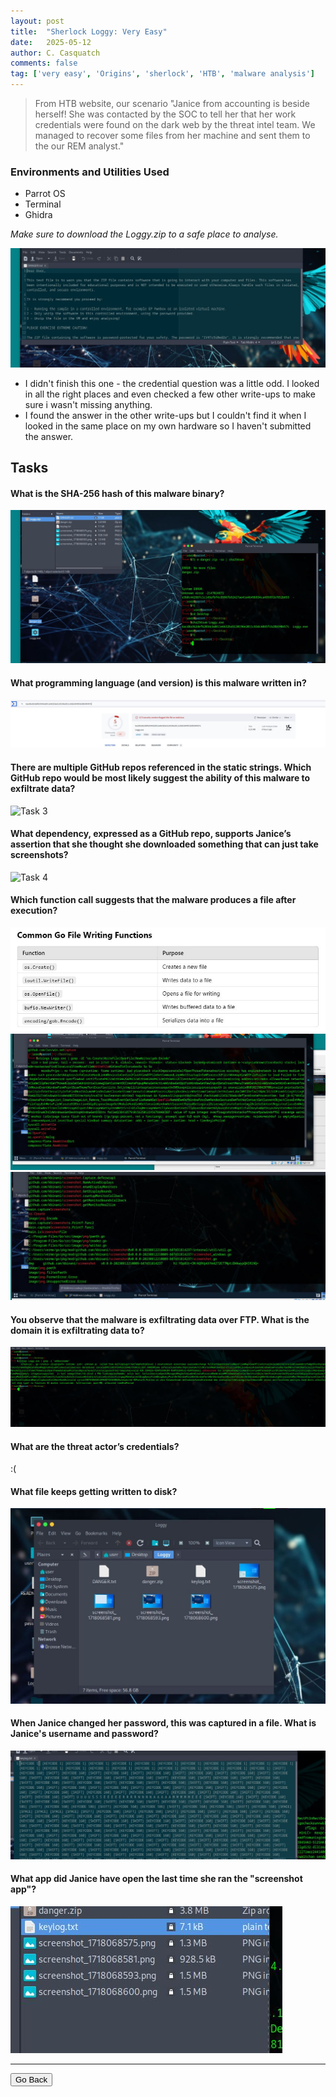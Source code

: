 ```yaml
---
layout: post
title:  "Sherlock Loggy: Very Easy"
date:   2025-05-12
author: C. Casquatch
comments: false
tag: ['very easy', 'Origins', 'sherlock', 'HTB', 'malware analysis']
---
```


> From HTB website, our scenario "Janice from accounting is beside herself! She was contacted by the SOC to tell her that her work credentials were found on the dark web by the threat intel team. 
> We managed to recover some files from her machine and sent them to the our REM analyst."


### Environments and Utilities Used
* Parrot OS
* Terminal
* Ghidra

_Make sure to download the Loggy.zip to a safe place to analyse._

![Before Start](/assets/images/Loggy/beforestart.JPG)

* I didn't finish this one - the credential question was a little odd. I looked in all the right places and even checked a few other write-ups to make sure i wasn't missing anything. 
* I found the answer in the other write-ups but I couldn't find it when I looked in the same place on my own hardware so I haven't submitted the answer.

## Tasks


#### What is the SHA-256 hash of this malware binary?

![Task 1](/assets/images/Loggy/task1.JPG)

#### What programming language (and version) is this malware written in?

![Task 2](/assets/images/Loggy/task2.JPG)


#### There are multiple GitHub repos referenced in the static strings. Which GitHub repo would be most likely suggest the ability of this malware to exfiltrate data?

![Task 3](/assets/images/Loggy/task3.JPG)

#### What dependency, expressed as a GitHub repo, supports Janice’s assertion that she thought she downloaded something that can just take screenshots?

![Task 4](/assets/images/Loggy/task4.JPG)


#### Which function call suggests that the malware produces a file after execution?

![Task 5](/assets/images/Loggy/task5a.JPG)
![Task 5](/assets/images/Loggy/task5b.JPG)
![Task 5](/assets/images/Loggy/task5c.JPG)

#### You observe that the malware is exfiltrating data over FTP. What is the domain it is exfiltrating data to?
![Task 6](/assets/images/Loggy/task6.JPG)

#### What are the threat actor’s credentials?
:( 

#### What file keeps getting written to disk?

![Task 8](/assets/images/Loggy/task8.JPG)

#### When Janice changed her password, this was captured in a file. What is Janice's username and password?
![Task 9](/assets/images/Loggy/task9.JPG)

#### What app did Janice have open the last time she ran the "screenshot app"?

![Task 10](/assets/images/Loggy/task10.JPG)

* * *

<button onclick="history.back()">Go Back</button>
